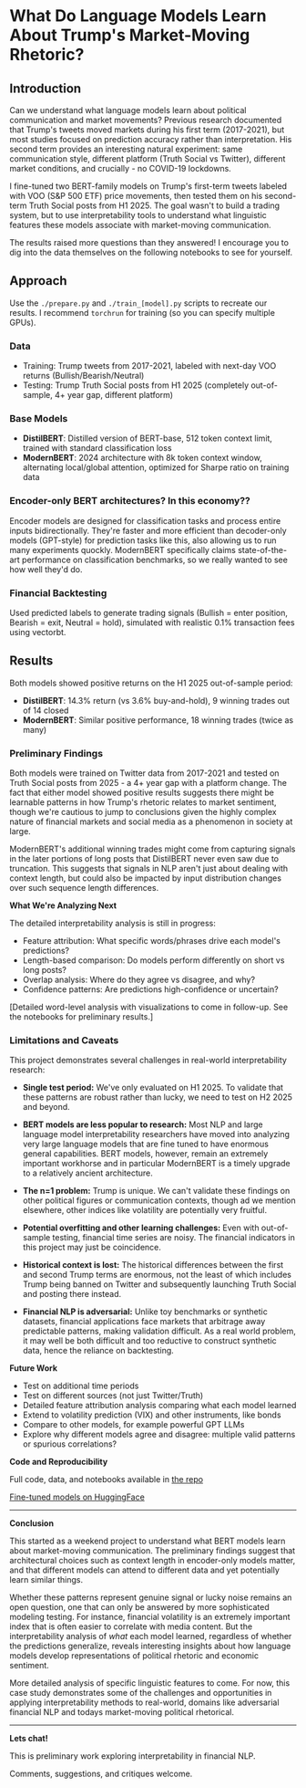 # What Do Language Models Learn About Trump's Market-Moving Rhetoric?

## Introduction

Can we understand what language models learn about political communication and market movements? Previous research documented that Trump's tweets moved markets during his first term (2017-2021), but most studies focused on prediction accuracy rather than interpretation. His second term provides an interesting natural experiment: same communication style, different platform (Truth Social vs Twitter), different market conditions, and crucially - no COVID-19 lockdowns.

I fine-tuned two BERT-family models on Trump's first-term tweets labeled with VOO (S&P 500 ETF) price movements, then tested them on his second-term Truth Social posts from H1 2025. The goal wasn't to build a trading system, but to use interpretability tools to understand what linguistic features these models associate with market-moving communication.

The results raised more questions than they answered! I encourage you to dig into the data themselves on the following notebooks to see for yourself.

## Approach

Use the `./prepare.py` and `./train_[model].py` scripts to recreate our results. I recommend `torchrun` for training (so you can specify multiple GPUs).

### Data
- Training: Trump tweets from 2017-2021, labeled with next-day VOO returns (Bullish/Bearish/Neutral)
- Testing: Trump Truth Social posts from H1 2025 (completely out-of-sample, 4+ year gap, different platform)

### Base Models
- **DistilBERT**: Distilled version of BERT-base, 512 token context limit, trained with standard classification loss
- **ModernBERT**: 2024 architecture with 8k token context window, alternating local/global attention, optimized for Sharpe ratio on training data

### Encoder-only BERT architectures? In this economy??

Encoder models are designed for classification tasks and process entire inputs bidirectionally. They're faster and more efficient than decoder-only models (GPT-style) for prediction tasks like this, also allowing us to run many experiments quockly. ModernBERT specifically claims state-of-the-art performance on classification benchmarks, so we really wanted to see how well they'd do.

### Financial Backtesting

Used predicted labels to generate trading signals (Bullish = enter position, Bearish = exit, Neutral = hold), simulated with realistic 0.1% transaction fees using vectorbt.

## Results

Both models showed positive returns on the H1 2025 out-of-sample period:

- **DistilBERT**: 14.3% return (vs 3.6% buy-and-hold), 9 winning trades out of 14 closed
- **ModernBERT**: Similar positive performance, 18 winning trades (twice as many)

### Preliminary Findings

Both models were trained on Twitter data from 2017-2021 and tested on Truth Social posts from 2025 - a 4+ year gap with a platform change. The fact that either model showed positive results suggests there might be learnable patterns in how Trump's rhetoric relates to market sentiment, though we're cautious to jump to conclusions given the highly complex nature of financial markets and social media as a phenomenon in society at large.

ModernBERT's additional winning trades might come from capturing signals in the later portions of long posts that DistilBERT never even saw due to truncation. This suggests that signals in NLP aren't just about dealing with context length, but could also be impacted by input distribution changes over such sequence length differences.

**What We're Analyzing Next**

The detailed interpretability analysis is still in progress:
- Feature attribution: What specific words/phrases drive each model's predictions?
- Length-based comparison: Do models perform differently on short vs long posts?
- Overlap analysis: Where do they agree vs disagree, and why?
- Confidence patterns: Are predictions high-confidence or uncertain?

[Detailed word-level analysis with visualizations to come in follow-up. See the notebooks for preliminary results.]

### Limitations and Caveats
This project demonstrates several challenges in real-world interpretability research:

- **Single test period:** We've only evaluated on H1 2025. To validate that these patterns are robust rather than lucky, we need to test on H2 2025 and beyond.

- **BERT models are less popular to research:** Most NLP and large language model interpretability researchers have moved into analyzing very large language models that are fine tuned to have enormous general capabilities. BERT models, however, remain an extremely important workhorse and in particular ModernBERT is a timely upgrade to a relatively ancient architecture.

- **The n=1 problem:** Trump is unique. We can't validate these findings on other political figures or communication contexts, though ad we mention elsewhere, other indices like volatility are potentially very fruitful.

- **Potential overfitting and other learning challenges:** Even with out-of-sample testing, financial time series are noisy. The financial indicators in this project may just be coincidence.

- **Historical context is lost:** The historical differences between the first and second Trump terms are enormous, not the least of which includes Trump being banned on Twitter and subsequently launching Truth Social and posting there instead.

- **Financial NLP is adversarial:** Unlike toy benchmarks or synthetic datasets, financial applications face markets that arbitrage away predictable patterns, making validation difficult. As a real world problem, it may well be both difficult and too reductive to construct synthetic data, hence the reliance on backtesting.

**Future Work**

- Test on additional time periods
- Test on different sources (not just Twitter/Truth)
- Detailed feature attribution analysis comparing what each model learned
- Extend to volatility prediction (VIX) and other instruments, like bonds
- Compare to other models, for example powerful GPT LLMs
- Explore why different models agree and disagree: multiple valid patterns or spurious correlations?

**Code and Reproducibility**

Full code, data, and notebooks available in [the repo](https://github.com/haplesshero13/trump-voo)

[Fine-tuned models on HuggingFace](https://huggingface.co/yen-av)

---

**Conclusion**

This started as a weekend project to understand what BERT models learn about market-moving communication. The preliminary findings suggest that architectural choices such as context length in encoder-only models matter, and that different models can attend to different data and yet potentially learn similar things.

Whether these patterns represent genuine signal or lucky noise remains an open question, one that can only be answered by more sophisticated modeling testing. For instance, financial volatility is an extremely important index that is often easier to correlate with media content. But the interpretability analysis of *what* each model learned, regardless of whether the predictions generalize, reveals interesting insights about how language models develop representations of political rhetoric and economic sentiment.

More detailed analysis of specific linguistic features to come. For now, this case study demonstrates some of the challenges and opportunities in applying interpretability methods to real-world, domains like adversarial financial NLP and todays market-moving political rhetorical.

---

**Lets chat!**

This is preliminary work exploring interpretability in financial NLP.

Comments, suggestions, and critiques welcome.
